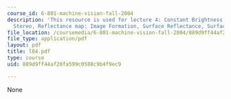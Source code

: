 ```yaml
---
course_id: 6-801-machine-vision-fall-2004
description: 'This resource is used for lecture 4: Constant Brightness Equation, Binocular
  Stereo, Reflectance map: Image Formation, Surface Reflectance, Surface Orientation.'
file_location: /coursemedia/6-801-machine-vision-fall-2004/889d9ff44af28fa599c0588c9b4f9ec9_l04.pdf
file_type: application/pdf
layout: pdf
title: l04.pdf
type: course
uid: 889d9ff44af28fa599c0588c9b4f9ec9

---
```

None
